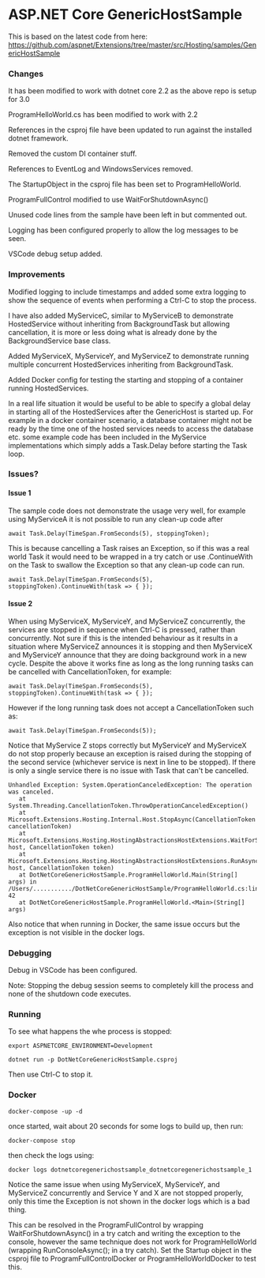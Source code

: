 # ASP.NET Core GenericHostSample

This is based on the latest code from here:
https://github.com/aspnet/Extensions/tree/master/src/Hosting/samples/GenericHostSample

### Changes

It has been modified to work with dotnet core 2.2 as the above repo is setup for 3.0

ProgramHelloWorld.cs has been modified to work with 2.2

References in the csproj file have been updated to run against the installed dotnet framework.

Removed the custom DI container stuff.

References to EventLog and WindowsServices removed.

The StartupObject in the csproj file has been set to ProgramHelloWorld.

ProgramFullControl modified to use WaitForShutdownAsync()

Unused code lines from the sample have been left in but commented out.

Logging has been configured properly to allow the log messages to be seen.

VSCode debug setup added.

### Improvements

Modified logging to include timestamps and added some extra logging to show the sequence of events when performing a Ctrl-C to stop the process.


I have also added MyServiceC, similar to MyServiceB to demonstrate HostedService without inheriting from BackgroundTask but allowing cancellation, it is more or less doing what is already done by the BackgroundService base class.

Added MyServiceX, MyServiceY, and MyServiceZ to demonstrate running multiple concurrent HostedServices inheriting from BackgroundTask.

Added Docker config for testing the starting and stopping of a container running HostedServices.

In a real life situation it would be useful to be able to specify a global delay in starting all of the HostedServices after the GenericHost is started up. For example in a docker container scenario, a database container might not be ready by the time one of the hosted services needs to access the database etc. some example code has been included in the MyService implementations which simply adds a Task.Delay before starting the Task loop.

### Issues?

#### Issue 1

The sample code does not demonstrate the usage very well, for example using MyServiceA it is not possible to run any clean-up code after

```await Task.Delay(TimeSpan.FromSeconds(5), stoppingToken);```

This is because cancelling a Task raises an Exception, so if this was a real world Task it would need to be wrapped in a try catch or use .ContinueWith on the Task to swallow the Exception so that any clean-up code can run.

```await Task.Delay(TimeSpan.FromSeconds(5), stoppingToken).ContinueWith(task => { });```

#### Issue 2

When using MyServiceX, MyServiceY, and MyServiceZ concurrently, the services are stopped in sequence when Ctrl-C is pressed, rather than concurrently.
Not sure if this is the intended behaviour as it results in a situation where MyServiceZ announces it is stopping and then MyServiceX and MyServiceY announce that they are doing background work in a new cycle.
Despite the above it works fine as long as the long running tasks can be cancelled with CancellationToken, for example:

```await Task.Delay(TimeSpan.FromSeconds(5), stoppingToken).ContinueWith(task => { });```

However if the long running task does not accept a CancellationToken such as:

```await Task.Delay(TimeSpan.FromSeconds(5));```

Notice that MyService Z stops correctly but MyServiceY and MyServiceX do not stop properly because an exception is raised during the stopping of the second service (whichever service is next in line to be stopped).
If there is only a single service there is no issue with Task that can't be cancelled.

```
Unhandled Exception: System.OperationCanceledException: The operation was canceled.
   at System.Threading.CancellationToken.ThrowOperationCanceledException()
   at Microsoft.Extensions.Hosting.Internal.Host.StopAsync(CancellationToken cancellationToken)
   at Microsoft.Extensions.Hosting.HostingAbstractionsHostExtensions.WaitForShutdownAsync(IHost host, CancellationToken token)
   at Microsoft.Extensions.Hosting.HostingAbstractionsHostExtensions.RunAsync(IHost host, CancellationToken token)
   at DotNetCoreGenericHostSample.ProgramHelloWorld.Main(String[] args) in /Users/.........../DotNetCoreGenericHostSample/ProgramHelloWorld.cs:line 42
   at DotNetCoreGenericHostSample.ProgramHelloWorld.<Main>(String[] args)
```

Also notice that when running in Docker, the same issue occurs but the exception is not visible in the docker logs.

### Debugging

Debug in VSCode has been configured.

Note: Stopping the debug session seems to completely kill the process and none of the shutdown code executes.

### Running

To see what happens the whe process is stopped:

```export ASPNETCORE_ENVIRONMENT=Development```

```dotnet run -p DotNetCoreGenericHostSample.csproj```

Then use Ctrl-C to stop it.

### Docker

```docker-compose -up -d```

once started, wait about 20 seconds for some logs to build up, then run:

```docker-compose stop```

then check the logs using:

 ```docker logs dotnetcoregenerichostsample_dotnetcoregenerichostsample_1```

Notice the same issue when using MyServiceX, MyServiceY, and MyServiceZ concurrently and Service Y and X are not stopped properly, only this time the Exception is not shown in the docker logs which is a bad thing.

This can be resolved in the ProgramFullControl by wrapping WaitForShutdownAsync() in a try catch and writing the exception to the console, however the same technique does not work for ProgramHelloWorld (wrapping RunConsoleAsync(); in a try catch).
Set the Startup object in the csproj file to ProgramFullControlDocker or ProgramHelloWorldDocker to test this.
